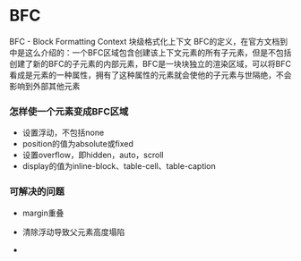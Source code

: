 # BFC

BFC - Block Formatting Context 块级格式化上下文 
BFC的定义，在官方文档到中是这么介绍的：一个BFC区域包含创建该上下文元素的所有子元素，但是不包括创建了新的BFC的子元素的内部元素，BFC是一块块独立的渲染区域，可以将BFC看成是元素的一种属性，拥有了这种属性的元素就会使他的子元素与世隔绝，不会影响到外部其他元素

### 怎样使一个元素变成BFC区域

- 设置浮动，不包括none
- position的值为absolute或fixed
- 设置overflow，即hidden，auto，scroll
- display的值为inline-block、table-cell、table-caption

### 可解决的问题

- margin重叠
- 清除浮动导致父元素高度塌陷


- [](https://github.com/zuopf769/notebook/blob/master/fe/BFC%E5%8E%9F%E7%90%86%E5%89%96%E6%9E%90/README.md)
